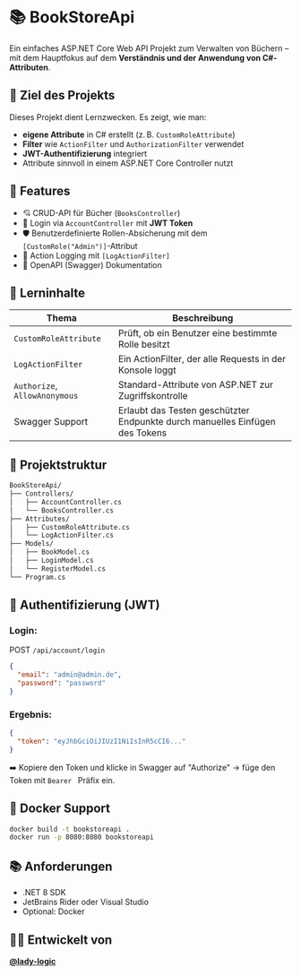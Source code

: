 # 📚 BookStoreApi

Ein einfaches ASP.NET Core Web API Projekt zum Verwalten von Büchern – mit dem Hauptfokus auf dem **Verständnis und der Anwendung von C#-Attributen**.

## 🎯 Ziel des Projekts

Dieses Projekt dient Lernzwecken. Es zeigt, wie man:

- **eigene Attribute** in C# erstellt (z. B. `CustomRoleAttribute`)
- **Filter** wie `ActionFilter` und `AuthorizationFilter` verwendet
- **JWT-Authentifizierung** integriert
- Attribute sinnvoll in einem ASP.NET Core Controller nutzt

## 🚀 Features

- 💘 CRUD-API für Bücher (`BooksController`)
- 🔐 Login via `AccountController` mit **JWT Token**
- 🛡️ Benutzerdefinierte Rollen-Absicherung mit dem `[CustomRole("Admin")]`-Attribut
- 🧪 Action Logging mit `[LogActionFilter]`
- 🧾 OpenAPI (Swagger) Dokumentation

## 🧠 Lerninhalte

| Thema                         | Beschreibung                                                                 |
|------------------------------|------------------------------------------------------------------------------|
| `CustomRoleAttribute`        | Prüft, ob ein Benutzer eine bestimmte Rolle besitzt                          |
| `LogActionFilter`            | Ein ActionFilter, der alle Requests in der Konsole loggt                     |
| `Authorize`, `AllowAnonymous`| Standard-Attribute von ASP.NET zur Zugriffskontrolle                         |
| Swagger Support              | Erlaubt das Testen geschützter Endpunkte durch manuelles Einfügen des Tokens|

## 🔧 Projektstruktur

```bash
BookStoreApi/
├── Controllers/
│   ├── AccountController.cs
│   └── BooksController.cs
├── Attributes/
│   ├── CustomRoleAttribute.cs
│   └── LogActionFilter.cs
├── Models/
│   ├── BookModel.cs
│   ├── LoginModel.cs
│   └── RegisterModel.cs
└── Program.cs
```

## 🔑 Authentifizierung (JWT)

### Login:
POST `/api/account/login`  
```json
{
  "email": "admin@admin.de",
  "password": "password"
}
```

### Ergebnis:
```json
{
  "token": "eyJhbGciOiJIUzI1NiIsInR5cCI6..."
}
```

➡️ Kopiere den Token und klicke in Swagger auf "Authorize" → füge den Token mit `Bearer ` Präfix ein.

## 🐳 Docker Support

```bash
docker build -t bookstoreapi .
docker run -p 8080:8080 bookstoreapi
```

## 📚 Anforderungen

- .NET 8 SDK
- JetBrains Rider oder Visual Studio
- Optional: Docker

## 👩‍💻 Entwickelt von

**[@lady-logic](https://github.com/lady-logic)**


